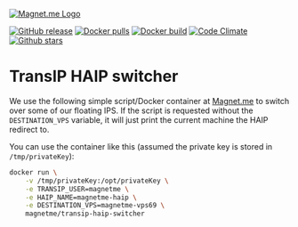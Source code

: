 [![Magnet.me Logo](https://cdn.magnet.me/images/logo-2015-full.svg)](https://magnet.me?ref=github-transip-haip-switcher "Discover the best companies, jobs and internships at Magnet.me")

[![GitHub release](https://img.shields.io/github/release/magnetme/transip-haip-switcher.svg)](https://github.com/Magnetme/transip-haip-switcher/releases)
[![Docker pulls](https://img.shields.io/docker/pulls/magnetme/transip-haip-switcher.svg)](https://hub.docker.com/r/magnetme/transip-haip-switcher/)
[![Docker build](https://img.shields.io/docker/automated/magnetme/transip-haip-switcher.svg)](https://hub.docker.com/r/magnetme/transip-haip-switcher/)
[![Code Climate](https://img.shields.io/codeclimate/github/magnetme/transip-haip-switcher.svg)](https://codeclimate.com/github/Magnetme/transip-haip-switcher)
[![Github stars](https://img.shields.io/github/stars/magnetme/transip-haip-switcher.svg?style=social&label=Star)](https://github.com/Magnetme/transip-haip-switcher)

# TransIP HAIP switcher

We use the following simple script/Docker container at [Magnet.me](https://magnet.me?ref=github-transip-haip-switcher "Discover the best companies, jobs and internships at Magnet.me") to switch over some of our floating IPS.
If the script is requested without the `DESTINATION_VPS` variable, it will just print the current machine the HAIP redirect to.

You can use the container like this (assumed the private key is stored in `/tmp/privateKey`):
 
 ```bash
 docker run \
	 -v /tmp/privateKey:/opt/privateKey \
	 -e TRANSIP_USER=magnetme \
	 -e HAIP_NAME=magnetme-haip \
	 -e DESTINATION_VPS=magnetme-vps69 \
	 magnetme/transip-haip-switcher
 ```
